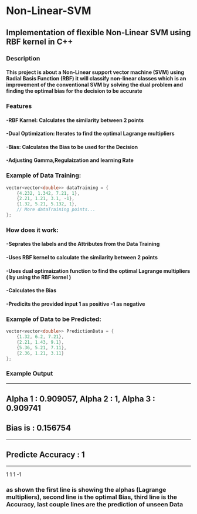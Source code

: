 # Non-Linear-SVM
## Implementation of flexible Non-Linear SVM using RBF kernel in C++

### Description
#### This project is about a Non-Linear support vector machine (SVM) using Radial Basis Function (RBF) it will classify non-linear classes which is an improvement of the conventional SVM by solving the dual problem and finding the optimal bias for the decision to be accurate  

### Features
####   -RBF Karnel: Calculates the similarity between 2 points
####   -Dual Optimization: Iterates to find the optimal Lagrange multipliers 
####   -Bias: Calculates the Bias to be used for the Decision
####   -Adjusting Gamma,Regulaization and learning Rate

### Example of Data Training:
```cpp
vector<vector<double>> dataTraining = {
    {4.232, 1.342, 7.21, 1},
    {2.21, 1.21, 3.1, -1},
    {1.32, 5.21, 5.132, 1},
    // More dataTraining points...
};
```

### How does it work:
#### 	-Seprates the labels and the Attributes from the Data Training
#### 	-Uses RBF kernel to calculate the similarity between 2 points
#### 	-Uses dual optimaization function to find the optimal Lagrange multipliers ( by using the RBF kernel )
#### 	-Calculates the Bias
#### 	-Predicits the provided input 1 as positive -1 as negative

### Example of Data to be Predicted:
```cpp
vector<vector<double>> PredictionData = {
    {1.32, 6.2, 7.21},
    {2.21, 1.43, 9.1},
    {5.36, 5.21, 7.11},
    {2.36, 1.21, 3.11}
};
```

### Example Output
----------------------------------------------------------------
Alpha 1 : 0.909057,
Alpha 2 : 1,
Alpha 3 : 0.909741
----------------------------------------------------------------
Bias is : 0.156754
----------------------------------------------------------------
----------------------------------------------------------------
Predicte Accuracy : 1
---------------------------------------------------
---------------------------------------------------
1
1
1
-1

### as shown the first line is showing the alphas (Lagrange multipliers), second line is the optimal Bias, third line is the Accuracy, last couple lines are the prediction of unseen Data
